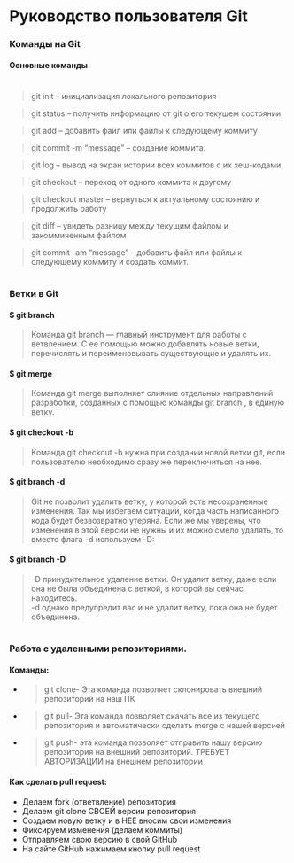 # Руководство пользователя Git

### Команды на Git

#### Основные команды
#
> git init – инициализация локального репозитория

> git status – получить информацию от git о его текущем состоянии

> git add – добавить файл или файлы к следующему коммиту

> git commit -m “message” – создание коммита.

>  git log – вывод на экран истории всех коммитов с их хеш-кодами

> git checkout – переход от одного коммита к другому

> git checkout master – вернуться к актуальному состоянию и продолжить работу

> git diff – увидеть разницу между текущим файлом и закоммиченным файлом

> git commit -am “message” – добавить файл или файлы к следующему коммиту и создать коммит.
#

### Ветки в Git

#### **$ git branch**
> Команда git branch — главный инструмент для работы с ветвлением. С ее помощью можно добавлять новые ветки, перечислять и переименовывать существующие и удалять их.
#### **$ git merge**
> Команда git merge выполняет слияние отдельных направлений разработки, созданных с помощью команды git branch , в единую ветку.
#### **$ git checkout -b**
> Команда git checkout -b нужна при создании новой ветки git, если пользователю необходимо сразу же переключиться на нее.
#### **$ git branch -d**
> Git не позволит удалить ветку, у которой есть несохраненные изменения. Так мы избегаем ситуации, когда часть написанного кода будет безвозвратно утеряна. Если же мы уверены, что изменения в этой версии не нужны и их можно смело удалять, то вместо флага -d используем -D:
#### **$ git branch -D**
> -D принудительное удаление ветки. Он удалит ветку, даже если она не была объединена с веткой, в которой вы сейчас находитесь.<br>
>-d однако предупредит вас и не удалит ветку, пока она не будет объединена.
#

### Работа с удаленными репозиториями.
#### Команды:
* > git clone- Эта команда позволяет склонировать внешний репозиторий на наш ПК
* > git pull- Эта команда позволяет скачать все из текущего репозитория и автоматически сделать merge с нашей версией
* > git push- эта команда позволяет отправить нашу версию репозитория на внешний репозиторий. ТРЕБУЕТ АВТОРИЗАЦИИ на внешнем репозитории
#### Как сделать pull request:
* Делаем fork (ответвление) репозитория
* Делаем git clone СВОЕЙ версии репозитория 
* Создаем новую ветку и в НЕЕ вносим свои изменения 
* Фиксируем изменения (делаем коммиты)
* Отправляем свою версию в свой GitHub
* На сайте GitHub нажимаем кнопку pull request